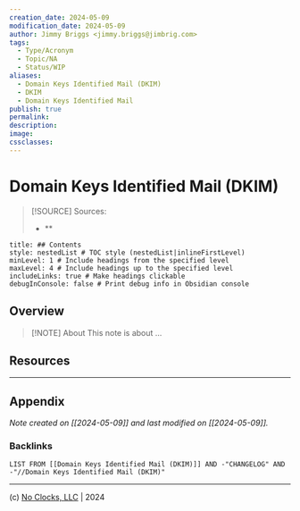```yaml
---
creation_date: 2024-05-09
modification_date: 2024-05-09
author: Jimmy Briggs <jimmy.briggs@jimbrig.com>
tags:
  - Type/Acronym
  - Topic/NA
  - Status/WIP
aliases:
  - Domain Keys Identified Mail (DKIM)
  - DKIM
  - Domain Keys Identified Mail
publish: true
permalink:
description:
image:
cssclasses:
---
```


# Domain Keys Identified Mail (DKIM)

> [!SOURCE] Sources:
> - **

```table-of-contents
title: ## Contents 
style: nestedList # TOC style (nestedList|inlineFirstLevel)
minLevel: 1 # Include headings from the specified level
maxLevel: 4 # Include headings up to the specified level
includeLinks: true # Make headings clickable
debugInConsole: false # Print debug info in Obsidian console
```

## Overview

> [!NOTE] About
> This note is about ...

## Resources

***

## Appendix

*Note created on [[2024-05-09]] and last modified on [[2024-05-09]].*

### Backlinks

```dataview
LIST FROM [[Domain Keys Identified Mail (DKIM)]] AND -"CHANGELOG" AND -"//Domain Keys Identified Mail (DKIM)"
```

***

(c) [No Clocks, LLC](https://github.com/noclocks) | 2024


